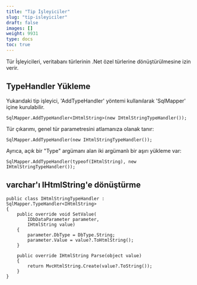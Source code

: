 ```yaml
---
title: "Tip İşleyiciler"
slug: "tip-isleyiciler"
draft: false
images: []
weight: 9931
type: docs
toc: true
---
```


Tür İşleyicileri, veritabanı türlerinin .Net özel türlerine dönüştürülmesine izin verir.

## TypeHandler Yükleme
Yukarıdaki tip işleyici, 'AddTypeHandler' yöntemi kullanılarak 'SqlMapper' içine kurulabilir.

    SqlMapper.AddTypeHandler<IHtmlString>(new IHtmlStringTypeHandler());

Tür çıkarımı, genel tür parametresini atlamanıza olanak tanır:

    SqlMapper.AddTypeHandler(new IHtmlStringTypeHandler());

Ayrıca, açık bir "Type" argümanı alan iki argümanlı bir aşırı yükleme var:

    SqlMapper.AddTypeHandler(typeof(IHtmlString), new IHtmlStringTypeHandler());

## varchar'ı IHtmlString'e dönüştürme
    public class IHtmlStringTypeHandler : SqlMapper.TypeHandler<IHtmlString>
    {
        public override void SetValue(
            IDbDataParameter parameter, 
            IHtmlString value)
        {
            parameter.DbType = DbType.String;
            parameter.Value = value?.ToHtmlString();
        }

        public override IHtmlString Parse(object value)
        {
            return MvcHtmlString.Create(value?.ToString());
        }
    }

